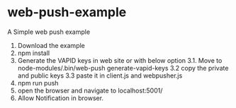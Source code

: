 # web-push-example
A Simple web push example 




1. Download the example
2. npm install
3. Generate the VAPID keys in web site or with below option 
        3.1.  Move to node-modules/.bin/web-push generate-vapid-keys
        3.2   copy the private and public keys 
        3.3   paste it in client.js and webpusher.js
4. npm run push
5. open the browser and navigate to localhost:5001/
6. Allow Notification in browser.
